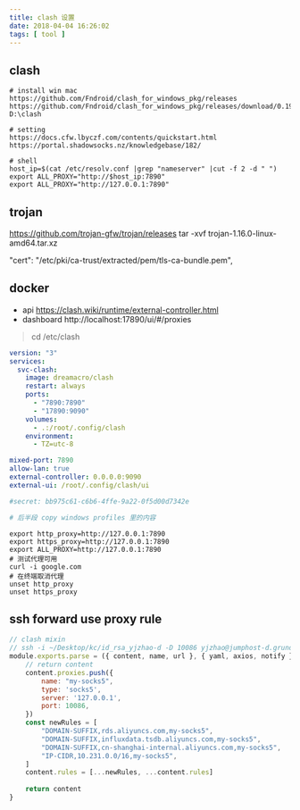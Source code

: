 ```yaml
---
title: clash 设置
date: 2018-04-04 16:26:02
tags: [ tool ]
---
```


## clash

```shell
# install win mac
https://github.com/Fndroid/clash_for_windows_pkg/releases
https://github.com/Fndroid/clash_for_windows_pkg/releases/download/0.19.12/Clash.for.Windows.Setup.0.19.12.exe
D:\clash

# setting
https://docs.cfw.lbyczf.com/contents/quickstart.html
https://portal.shadowsocks.nz/knowledgebase/182/

# shell
host_ip=$(cat /etc/resolv.conf |grep "nameserver" |cut -f 2 -d " ")
export ALL_PROXY="http://$host_ip:7890"
export ALL_PROXY="http://127.0.0.1:7890"
```

## trojan

https://github.com/trojan-gfw/trojan/releases
tar -xvf trojan-1.16.0-linux-amd64.tar.xz

"cert": "/etc/pki/ca-trust/extracted/pem/tls-ca-bundle.pem",

## docker

- api https://clash.wiki/runtime/external-controller.html
- dashboard http://localhost:17890/ui/#/proxies

> cd /etc/clash

```yaml title="docker-compose.yml"
version: "3"
services:
  svc-clash:
    image: dreamacro/clash
    restart: always
    ports:
      - "7890:7890"
      - "17890:9090"
    volumes:
      - .:/root/.config/clash
    environment:
      - TZ=utc-8
```

```yaml title="docker-compose.yml"
mixed-port: 7890
allow-lan: true
external-controller: 0.0.0.0:9090
external-ui: /root/.config/clash/ui

#secret: bb975c61-c6b6-4ffe-9a22-0f5d00d7342e

# 后半段 copy windows profiles 里的内容
```

```shell
export http_proxy=http://127.0.0.1:7890
export https_proxy=http://127.0.0.1:7890
export ALL_PROXY=http://127.0.0.1:7890
# 测试代理可用
curl -i google.com
# 在终端取消代理
unset http_proxy
unset https_proxy
```


## ssh forward use proxy rule

```js
// clash mixin
// ssh -i ~/Desktop/kc/id_rsa_yjzhao-d -D 10086 yjzhao@jumphost-d.grundfos.cn -N
module.exports.parse = ({ content, name, url }, { yaml, axios, notify }) => {
    // return content
    content.proxies.push({
        name: "my-socks5",
        type: 'socks5',
        server: '127.0.0.1',
        port: 10086,
    })
    const newRules = [
        "DOMAIN-SUFFIX,rds.aliyuncs.com,my-socks5",
        "DOMAIN-SUFFIX,influxdata.tsdb.aliyuncs.com,my-socks5",
        "DOMAIN-SUFFIX,cn-shanghai-internal.aliyuncs.com,my-socks5",
        "IP-CIDR,10.231.0.0/16,my-socks5",
    ]
    content.rules = [...newRules, ...content.rules]
    
    return content
}
```
